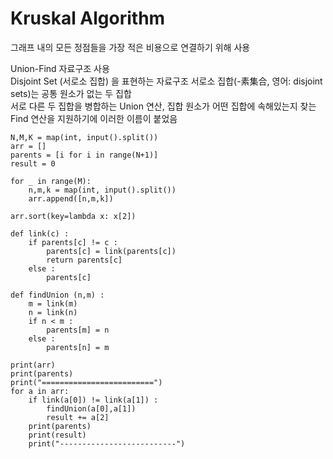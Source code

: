 # Kruskal Algorithm

그래프 내의 모든 정점들을 가장 적은 비용으로 연결하기 위해 사용<br>

Union-Find 자료구조 사용<br>
Disjoint Set (서로소 집합) 을 표현하는 자료구조  서로소 집합(-素集合, 영어: disjoint sets)는 공통 원소가 없는 두 집합<br>
서로 다른 두 집합을 병합하는 Union 연산, 집합 원소가 어떤 집합에 속해있는지 찾는 Find 연산을 지원하기에 이러한 이름이 붙었음<br>
```
N,M,K = map(int, input().split())
arr = []
parents = [i for i in range(N+1)]
result = 0

for _ in range(M):
    n,m,k = map(int, input().split())
    arr.append([n,m,k])
    
arr.sort(key=lambda x: x[2])

def link(c) :
    if parents[c] != c :
        parents[c] = link(parents[c])
        return parents[c]
    else :
        parents[c]
        
def findUnion (n,m) :
    m = link(m)
    n = link(n)
    if n < m :
        parents[m] = n
    else :
        parents[n] = m
        
print(arr)
print(parents)
print("=========================")
for a in arr:
    if link(a[0]) != link(a[1]) :
        findUnion(a[0],a[1])
        result += a[2]
    print(parents)
    print(result)
    print("--------------------------")
```
